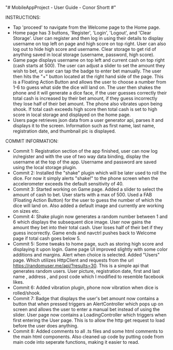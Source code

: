 "# MobileAppProject - User Guide - Conor Shortt #" 

INSTRUCTIONS:
- Tap 'proceed' to navigate from the Welcome page to the Home page.
- Home page has 3 buttons, 'Register', 'Login', 'Logout', and 'Clear Storage'. User can register and then log in using their details to     display username on top left on page and high score on top right. User can also log out to hide high score and username. Clear storage     to get rid of anything saved in local storage (username, password, high score).
- Game page displays username on top left and current cash on top 	right (cash starts at 500). The user can adjust a slider to set the       amount they wish to bet, or user can tap the badge to enter bet manually. The user then hits the "+" button located at the right hand side of the page. This is a Floating Action Button   and allows the user to choose a number from 1-6 to guess what side the dice will land on. The user then shakes the phone and it will       generate a dice face, if the user guesses correctly their total cash is increased by their bet amount, if they guess incorrectly they     lose half of their bet amount. The phone also vibrates upon being shook. If total cash exceeds high score then total cash is set to high   score in local storage and displayed on the home page.
- Users page retrieves json data from a user generator api, parses it and displays it to the screen. Information such as first name, last   name, registration date, and thumbnail pic is displayed.

COMMIT INFORMATION:

- 	Commit 1: Registration section of the app finished, user can now log in/register and with the use of two way data binding,
	display the username at the top of the app. Username and password are saved using the local storage plugin.
-	Commit 2: Installed the "shake" plugin which will be later used to roll the dice. For now it simply alerts "shake!" to the phone screen
	when the accelerometer exceeds the default sensitivity of 40.
-	Commit 3: Started working on Game page. Added a slider to select the amount of cash to bet. User starts with a max of 500.
	Used a FAB (Floating Action Button) for the user to guess the number of which the dice will land on. Also added a default image and
	currently are working on sizes etc.
-	Commit 4: Shake plugin now generates a random number between 1 and 6 which displays the subsequent dice image. 
	User now gains the amount they bet into their total cash.
	User loses half of their bet if they guess incorrectly.
	Game ends and navctrl pushes back to Welcome page if total cash goes below 5.
-	Commit 5: Some tweaks to home page, such as storing high score and displaying it upon login.
	Game page UI improved slightly with some color additions and margins. Alert when choice is selected.
	Added "Users" page. Which utilizes HttpClient and requests from the url https://randomuser.me/api/?results=30. This is a simple api that
	generates random users. User picture, registration date, first and last name , address , and post code which I modified to resemble     facebook likes.
-	Commit 6: Added vibration plugin, phone now vibration when dice is rolled/shook.
-	Commit 7: Badge that displays the user's bet amount now contains a button that when pressed triggers an AlertController which pops up on screen
	and allows the user to enter a manual bet instead of using the slider. User page now contains a LoadingController which triggers when first
	entering the User page. This is to allow the http get request to load before the user does anything.
-	Commit 8: Added comments to all .ts files and some html comments to the main html components. Also cleaned up code by putting code from
	main code into seperate functions, making it easier to read.